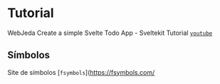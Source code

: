 # Tutorial

WebJeda
Create a simple Svelte Todo App - Sveltekit Tutorial [`youtube`](https://www.youtube.com/watch?v=AV04qN6frmE&list=PLm_Qt4aKpfKiGbdjaHdOpry6Neza0etxZ)


## Símbolos

Site de símbolos [`fsymbols`](https://fsymbols.com/